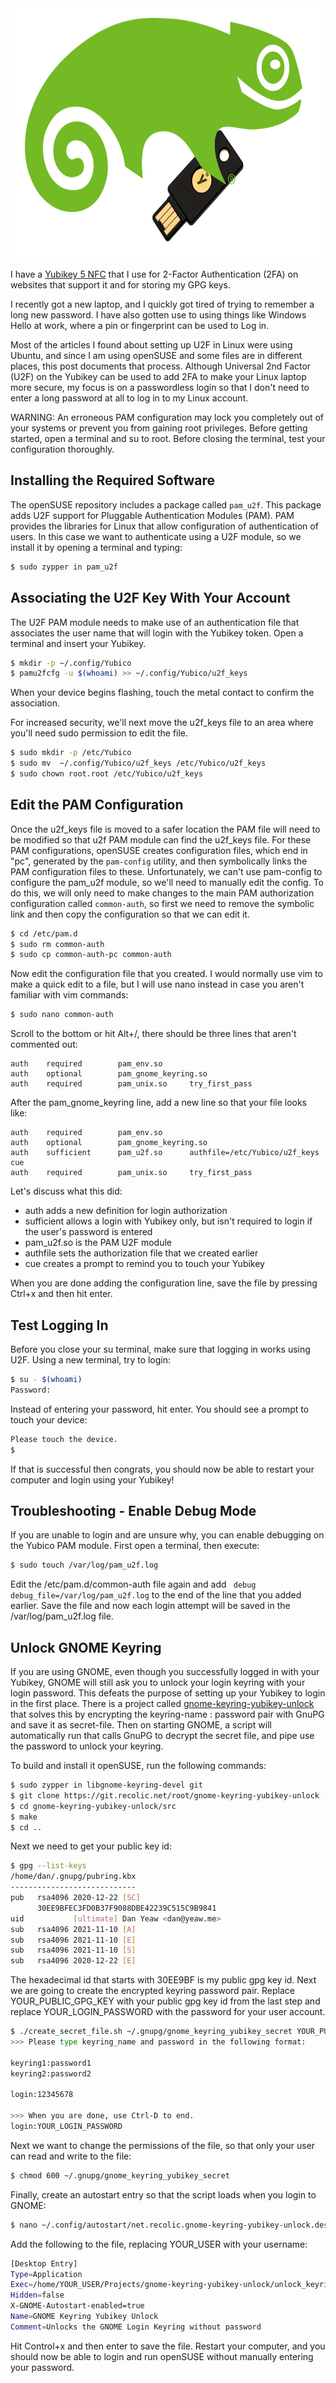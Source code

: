 <!--
.. title: OpenSUSE with Passwordless U2F Login
.. slug: opensuse-with-passwordless-u2f-login
.. date: 2021-01-23 16:26:49 UTC-05:00
.. tags: openSUSE, Yubikey
.. category: Linux
.. link: 
.. description: 
.. type: text
-->

<img src="/images/opensuse-yubikey.png" alt="openSUSE Geeko with Yubikey" height="400"/>

I have a [Yubikey 5 NFC](https://www.yubico.com/products/yubikey-5-overview/)
that I use for 2-Factor Authentication (2FA) on websites that support it and for
storing my GPG keys.

I recently got a new laptop, and I quickly got tired of trying to remember a
long new password. I have also gotten use to using things like Windows Hello at
work, where a pin or fingerprint can be used to Log in.

Most of the articles I found about setting up U2F in Linux were using Ubuntu,
and since I am using openSUSE and some files are in different places, this post
documents that process. Although Universal 2nd Factor (U2F) on the Yubikey can
be used to add 2FA to make your Linux laptop more secure, my focus is on a
passwordless login so that I don't need to enter a long password at all to log
in to my Linux account.

WARNING: An erroneous PAM configuration may lock you completely out of your
systems or prevent you from gaining root privileges. Before getting started,
open a terminal and su to root. Before closing the terminal, test your
configuration thoroughly.

## Installing the Required Software

The openSUSE repository includes a package called `pam_u2f`. This package adds U2F
support for Pluggable Authentication Modules (PAM). PAM provides the libraries
for Linux that allow configuration of authentication of users. In this case we
want to authenticate using a U2F module, so we install it by opening a terminal
and typing:

```bash
$ sudo zypper in pam_u2f
```

## Associating the U2F Key With Your Account

The U2F PAM module needs to make use of an authentication file that associates
the user name that will login with the Yubikey token. Open a terminal and insert
your Yubikey.

```bash
$ mkdir -p ~/.config/Yubico
$ pamu2fcfg -u $(whoami) >> ~/.config/Yubico/u2f_keys
```
When your device begins flashing, touch the metal contact to confirm the association.

For increased security, we'll next move the u2f_keys file to an area where
you'll need sudo permission to edit the file.

```bash
$ sudo mkdir -p /etc/Yubico
$ sudo mv  ~/.config/Yubico/u2f_keys /etc/Yubico/u2f_keys
$ sudo chown root.root /etc/Yubico/u2f_keys
```

## Edit the PAM Configuration

Once the u2f_keys file is moved to a safer location the PAM file will need to be
modified so that u2f PAM module can find the u2f_keys file. For these PAM
configurations, openSUSE creates configuration files, which end in "pc", 
generated by the `pam-config` utility, and then symbolically links the PAM
configuration files to these. Unfortunately, we can't use pam-config to
configure the pam_u2f module, so we'll need to manually edit the config. To do
this, we will only need to make changes to the main PAM authorization
configuration called `common-auth`, so first we need to remove the symbolic link
and then copy the configuration so that we can edit it.

```bash
$ cd /etc/pam.d
$ sudo rm common-auth
$ sudo cp common-auth-pc common-auth
```

Now edit the configuration file that you created. I would normally use vim to
make a quick edit to a file, but I will use nano instead in case you aren't
familiar with vim commands:

```bash
$ sudo nano common-auth
```
Scroll to the bottom or hit Alt+/, there should be three lines that aren't commented out:
```
auth    required        pam_env.so
auth    optional        pam_gnome_keyring.so
auth    required        pam_unix.so     try_first_pass
```

After the pam_gnome_keyring line, add a new line so that your file looks like:

```
auth    required        pam_env.so      
auth    optional        pam_gnome_keyring.so
auth    sufficient      pam_u2f.so      authfile=/etc/Yubico/u2f_keys cue
auth    required        pam_unix.so     try_first_pass
```

Let's discuss what this did:

- auth adds a new definition for login authorization
- sufficient allows a login with Yubikey only, but isn't required to login if
  the user's password is entered
- pam_u2f.so is the PAM U2F module
- authfile sets the authorization file that we created earlier
- cue creates a prompt to remind you to touch your Yubikey

When you are done adding the configuration line, save the file by pressing
Ctrl+x and then hit enter.

## Test Logging In

Before you close your su terminal, make sure that logging in works using U2F. Using
a new terminal, try to login:
```bash
$ su - $(whoami)
Password: 
```
Instead of entering your password, hit enter. You should see a prompt to touch
your device:

```bash
Please touch the device.
$
```
If that is successful then congrats, you should now be able to restart your
computer and login using your Yubikey!

## Troubleshooting - Enable Debug Mode

If you are unable to login and are unsure why, you can enable debugging on the
Yubico PAM module. First open a terminal, then execute:

```bash
$ sudo touch /var/log/pam_u2f.log
```

Edit the /etc/pam.d/common-auth file again and add ` debug debug_file=/var/log/pam_u2f.log`
to the end of the line that you added earlier. Save the file and now each
login attempt will be saved in the /var/log/pam_u2f.log file.

## Unlock GNOME Keyring

If you are using GNOME, even though you successfully logged in with your Yubikey,
GNOME will still ask you to unlock your login keyring with your login password.
This defeats the purpose of setting up your Yubikey to login in the first place.
There is a project called
[gnome-keyring-yubikey-unlock](https://git.recolic.net/root/gnome-keyring-yubikey-unlock)
that solves this by encrypting the keyring-name : password pair with GnuPG and
save it as secret-file. Then on starting GNOME, a script will automatically run
that calls GnuPG to decrypt the secret file, and pipe use the password to unlock
your keyring.

To build and install it openSUSE, run the following commands: 

```bash
$ sudo zypper in libgnome-keyring-devel git
$ git clone https://git.recolic.net/root/gnome-keyring-yubikey-unlock --recursive
$ cd gnome-keyring-yubikey-unlock/src
$ make
$ cd ..
```

Next we need to get your public key id:
```bash
$ gpg --list-keys
/home/dan/.gnupg/pubring.kbx
----------------------------
pub   rsa4096 2020-12-22 [SC]
      30EE9BFEC3FD0B37F9088DBE42239C515C9B9841
uid           [ultimate] Dan Yeaw <dan@yeaw.me>
sub   rsa4096 2021-11-10 [A]
sub   rsa4096 2021-11-10 [E]
sub   rsa4096 2021-11-10 [S]
sub   rsa4096 2020-12-22 [E]
```

The hexadecimal id that starts with 30EE9BF is my public gpg key id. Next we are going
to create the encrypted keyring password pair. Replace YOUR_PUBLIC_GPG_KEY with your
public gpg key id from the last step and replace YOUR_LOGIN_PASSWORD with the password
for your user account.

```bash
$ ./create_secret_file.sh ~/.gnupg/gnome_keyring_yubikey_secret YOUR_PUBLIC_GPG_KEY
>>> Please type keyring_name and password in the following format:

keyring1:password1
keyring2:password2

login:12345678

>>> When you are done, use Ctrl-D to end.
login:YOUR_LOGIN_PASSWORD
```

Next we want to change the permissions of the file, so that only your user can read
and write to the file:

```bash
$ chmod 600 ~/.gnupg/gnome_keyring_yubikey_secret
```

Finally, create an autostart entry so that the script loads when you login to GNOME:

```bash
$ nano ~/.config/autostart/net.recolic.gnome-keyring-yubikey-unlock.desktop
```

Add the following to the file, replacing YOUR_USER with your username:

```bash
[Desktop Entry]
Type=Application
Exec=/home/YOUR_USER/Projects/gnome-keyring-yubikey-unlock/unlock_keyrings.sh /home/YOUR_USER/.gnupg/gnome_keyring_yubikey_secret
Hidden=false
X-GNOME-Autostart-enabled=true
Name=GNOME Keyring Yubikey Unlock
Comment=Unlocks the GNOME Login Keyring without password
```

Hit Control+x and then enter to save the file. Restart your computer, and you
should now be able to login and run openSUSE without manually entering your
password.
